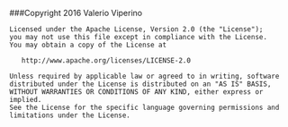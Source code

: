###Copyright 2016 Valerio Viperino

	Licensed under the Apache License, Version 2.0 (the "License");
	you may not use this file except in compliance with the License.
	You may obtain a copy of the License at

       http://www.apache.org/licenses/LICENSE-2.0
       
    Unless required by applicable law or agreed to in writing, software
    distributed under the License is distributed on an "AS IS" BASIS, 
    WITHOUT WARRANTIES OR CONDITIONS OF ANY KIND, either express or implied.
    See the License for the specific language governing permissions and limitations under the License.